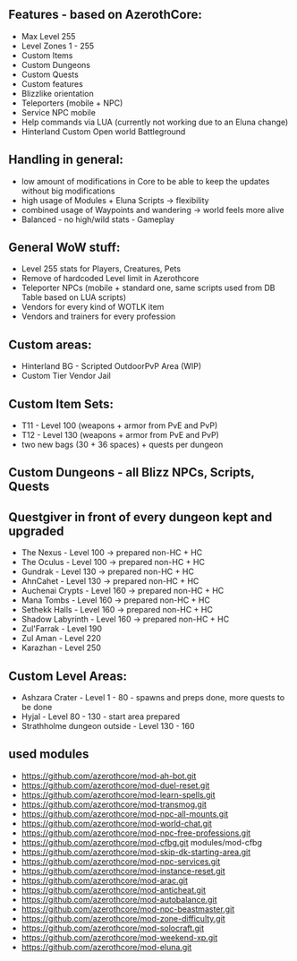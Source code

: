 ## Features - based on AzerothCore:

* Max Level 255
* Level Zones 1 - 255
* Custom Items
* Custom Dungeons
* Custom Quests
* Custom features
* Blizzlike orientation
* Teleporters (mobile + NPC)
* Service NPC mobile
* Help commands via LUA (currently not working due to an Eluna change)
* Hinterland Custom Open world Battleground

## Handling in general:

* low amount of modifications in Core to be able to keep the updates without big modifications
* high usage of Modules + Eluna Scripts -> flexibility
* combined usage of Waypoints and wandering -> world feels more alive
* Balanced - no high/wild stats - Gameplay

## General WoW stuff:

* Level 255 stats for Players, Creatures, Pets
* Remove of hardcoded Level limit in Azerothcore
* Teleporter NPCs (mobile + standard one, same scripts used from DB Table based on LUA scripts)
* Vendors for every kind of WOTLK item
* Vendors and trainers for every profession

## Custom areas:

* Hinterland BG - Scripted OutdoorPvP Area (WIP)
* Custom Tier Vendor Jail

## Custom Item Sets:

* T11 - Level 100 (weapons + armor from PvE and PvP)
* T12 - Level 130 (weapons + armor from PvE and PvP)
* two new bags (30 + 36 spaces) + quests per dungeon

## Custom Dungeons - all Blizz NPCs, Scripts, Quests 
## Questgiver in front of every dungeon kept and upgraded

* The Nexus         - Level 100 -> prepared non-HC + HC
* The Oculus        - Level 100 -> prepared non-HC + HC
* Gundrak           - Level 130 -> prepared non-HC + HC
* AhnCahet          - Level 130 -> prepared non-HC + HC
* Auchenai Crypts   - Level 160 -> prepared non-HC + HC
* Mana Tombs        - Level 160 -> prepared non-HC + HC
* Sethekk Halls     - Level 160 -> prepared non-HC + HC
* Shadow Labyrinth  - Level 160 -> prepared non-HC + HC
* Zul'Farrak        - Level 190
* Zul Aman          - Level 220
* Karazhan          - Level 250

## Custom Level Areas:
* Ashzara Crater - Level 1 - 80 - spawns and preps done, more quests to be done
* Hyjal - Level 80 - 130 - start area prepared
* Strathholme dungeon outside - Level 130 - 160

## used modules
* https://github.com/azerothcore/mod-ah-bot.git
* https://github.com/azerothcore/mod-duel-reset.git
* https://github.com/azerothcore/mod-learn-spells.git
* https://github.com/azerothcore/mod-transmog.git
* https://github.com/azerothcore/mod-npc-all-mounts.git
* https://github.com/azerothcore/mod-world-chat.git
* https://github.com/azerothcore/mod-npc-free-professions.git
* https://github.com/azerothcore/mod-cfbg.git modules/mod-cfbg
* https://github.com/azerothcore/mod-skip-dk-starting-area.git
* https://github.com/azerothcore/mod-npc-services.git
* https://github.com/azerothcore/mod-instance-reset.git
* https://github.com/azerothcore/mod-arac.git
* https://github.com/azerothcore/mod-anticheat.git
* https://github.com/azerothcore/mod-autobalance.git
* https://github.com/azerothcore/mod-npc-beastmaster.git
* https://github.com/azerothcore/mod-zone-difficulty.git
* https://github.com/azerothcore/mod-solocraft.git
* https://github.com/azerothcore/mod-weekend-xp.git
* https://github.com/azerothcore/mod-eluna.git
